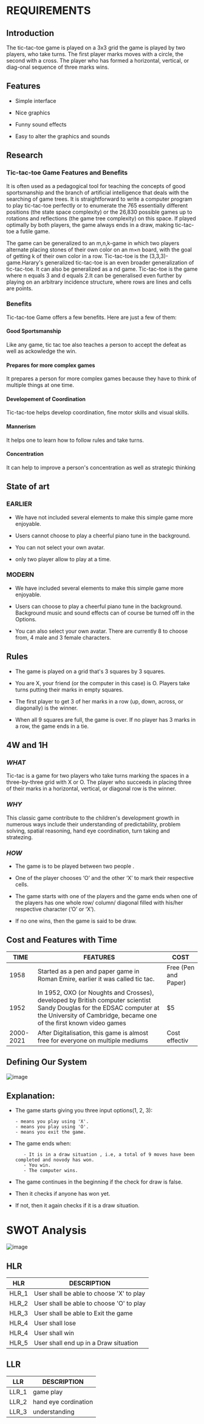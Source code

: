 # REQUIREMENTS

## Introduction

The tic-tac-toe game is played on a 3x3 grid the game is played by two players, who take turns. The first player marks moves with a circle, the second with a cross. The player who has formed a horizontal, vertical, or diag-onal sequence of three marks wins.

## Features
- Simple interface

- Nice graphics

- Funny sound effects

- Easy to alter the graphics and sounds

## Research

### Tic-tac-toe Game Features and Benefits

It is often used as a pedagogical tool for teaching the concepts of good sportsmanship and the branch of artificial intelligence that deals with the searching of game trees. It is straightforward to write a computer program to play tic-tac-toe perfectly or to enumerate the 765 essentially different positions (the state space complexity) or the 26,830 possible games up to rotations and reflections (the game tree complexity) on this space. If played optimally by both players, the game always ends in a draw, making tic-tac-toe a futile game.

The game can be generalized to an m,n,k-game in which two players alternate placing stones of their own color on an m×n board, with the goal of getting k of their own color in a row. Tic-tac-toe is the (3,3,3)-game.Harary's generalized tic-tac-toe is an even broader generalization of tic-tac-toe. It can also be generalized as a nd game. Tic-tac-toe is the game where n equals 3 and d equals 2.It can be generalised even further by playing on an arbitrary incidence structure, where rows are lines and cells are points.

### Benefits

Tic-tac-toe Game offers a few benefits. Here are just a few of them:

#### Good Sportsmanship

Like any game, tic tac toe also teaches a person to accept the defeat as well as ackowledge the win.

#### Prepares for more complex games

It prepares a person for more complex games because they have to think of multiple things at one time.

#### Developement of Coordination

Tic-tac-toe helps develop coordination, fine motor skills and visual skills.

#### Mannerism

It helps one to learn how to follow rules and take turns.

#### Concentration

It can help to improve a person's concentration as well as strategic thinking

## State of art

### EARLIER

- We have not included several elements to make this simple game more enjoyable.

- Users cannot choose to play a cheerful piano tune in the background.

- You can not select your own avatar.

- only two player allow to play at a time.


### MODERN

- We have included several elements to make this simple game more enjoyable.

- Users can choose to play a cheerful piano tune in the background. Background music and sound effects can of course be turned off in the Options.

- You can also select your own avatar. There are currently 8 to choose from, 4 male and 3 female characters.



## Rules

- The game is played on a grid that's 3 squares by 3 squares.

- You are X, your friend (or the computer in this case) is O. Players take turns putting their marks in empty squares.

- The first player to get 3 of her marks in a row (up, down, across, or diagonally) is the winner.

- When all 9 squares are full, the game is over. If no player has 3 marks in a row, the game ends in a tie.

## 4W and 1H

### *WHAT*

Tic-tac is a game for two players who take turns marking the spaces in a three-by-three grid with X or O. The player who succeeds in placing three of their marks in a horizontal, vertical, or diagonal row is the winner.

### *WHY*

This classic game contribute to the children's development growth in numerous ways include their understanding of predictability, problem solving, spatial reasoning, hand eye coordination, turn taking and stratezing.

### *HOW*

- The game is to be played between two people .

- One of the player chooses ‘O’ and the other ‘X’ to mark their respective cells.

- The game starts with one of the players and the game ends when one of the players has one whole row/ column/ diagonal filled with his/her respective character (‘O’ or ‘X’).

- If no one wins, then the game is said to be draw.

## Cost and Features with Time

| TIME | FEATURES | COST |
| --------------- | --------------- | ----------- |
| 1958 | Started as a pen and paper game in Roman Emire, earlier it was called tic tac. | Free (Pen and Paper) | 
| 1952 | In 1952, OXO (or Noughts and Crosses), developed by British computer scientist Sandy Douglas for the EDSAC computer at the University of Cambridge, became one of the first known video games | $5 | 
| 2000-2021 | After Digitalisation, this game is almost free for everyone on multiple mediums| Cost effectiv |

## Defining Our System

![image](https://user-images.githubusercontent.com/94218113/143097068-f1b548dc-0e64-47b8-a1e3-e5778f96ee5a.png)

## Explanation:

- The game starts giving you three input options(1, 2, 3):

      - means you play using 'X'.
      - means you play using 'O'.
      - means you exit the game.

- The game ends when:

         - It is in a draw situation , i.e, a total of 9 moves have been completed and novody has won.
         - You win.
         - The computer wins.
          
- The game continues in the beginning if the check for draw is false.
- Then it checks if anyone has won yet.
- If not, then it again checks if it is a draw situation.
 


# SWOT Analysis

![image](https://user-images.githubusercontent.com/94218113/143097596-3a5d4746-aca6-4b4b-9929-8c5402a2e30a.png)


## HLR

| HLR | DESCRIPTION |
| --------------- | --------------- |
| HLR_1 | User shall be able to choose 'X' to play | 
| HLR_2 | User shall be able to choose 'O' to play | 
| HLR_3 | User shall be able to Exit the game |
| HLR_4 | User shall lose |
| HLR_4 | User shall win |
| HLR_5 | User shall end up in a Draw situation |

## LLR

| LLR | DESCRIPTION |
| ------------- | -----------|
| LLR_1 | game play |
| LLR_2 | hand eye cordination |
| LLR_3 | understanding |


